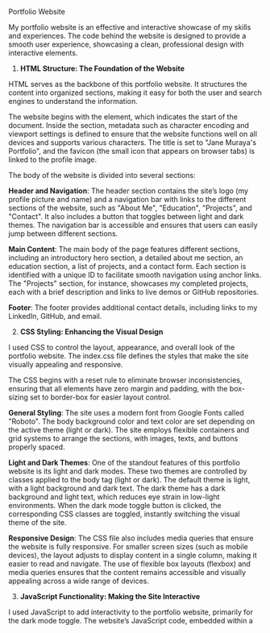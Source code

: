 Portfolio Website

My portfolio website is an effective and interactive showcase of my skills and experiences. The code behind the website is designed to provide a smooth user experience, showcasing a clean, professional design with interactive elements. 



1. **HTML Structure: The Foundation of the Website**

HTML serves as the backbone of this portfolio website. It structures the content into organized sections, making it easy for both the user and search engines to understand the information.

The website begins with the <html> element, which indicates the start of the document. Inside the <head> section, metadata such as character encoding and viewport settings is defined to ensure that the website functions well on all devices and supports various characters. The title is set to "Jane Muraya's Portfolio", and the favicon (the small icon that appears on browser tabs) is linked to the profile image.

The body of the website is divided into several sections:

 **Header and Navigation**: The header section contains the site’s logo (my profile picture and name) and a navigation bar with links to the different sections of the website, such as "About Me", "Education", "Projects", and "Contact". It also includes a button that toggles between light and dark themes. The navigation bar is accessible and ensures that users can easily jump between different sections.

 **Main Content**: The main body of the page features different sections, including an introductory hero section, a detailed about me section, an education section, a list of projects, and a contact form. Each section is identified with a unique ID to facilitate smooth navigation using anchor links. The "Projects" section, for instance, showcases my completed projects, each with a brief description and links to live demos or GitHub repositories.

 **Footer**: The footer provides additional contact details, including links to my LinkedIn, GitHub, and email.



 2. **CSS Styling: Enhancing the Visual Design**

I used CSS to control the layout, appearance, and overall look of the portfolio website. The index.css file defines the styles that make the site visually appealing and responsive. 

The CSS begins with a reset rule to eliminate browser inconsistencies, ensuring that all elements have zero margin and padding, with the box-sizing set to border-box for easier layout control.

**General Styling**: The site uses a modern font from Google Fonts called "Roboto". The body background color and text color are set depending on the active theme (light or dark). The site employs flexible containers and grid systems to arrange the sections, with images, texts, and buttons properly spaced.

**Light and Dark Themes**: One of the standout features of this portfolio website is its light and dark modes. These two themes are controlled by classes applied to the body tag (light or dark). The default theme is light, with a light background and dark text. The dark theme has a dark background and light text, which reduces eye strain in low-light environments. When the dark mode toggle button is clicked, the corresponding CSS classes are toggled, instantly switching the visual theme of the site.

**Responsive Design**: The CSS file also includes media queries that ensure the website is fully responsive. For smaller screen sizes (such as mobile devices), the layout adjusts to display content in a single column, making it easier to read and navigate. The use of flexible box layouts (flexbox) and media queries ensures that the content remains accessible and visually appealing across a wide range of devices.



3. **JavaScript Functionality: Making the Site Interactive**

I used JavaScript to add interactivity to the portfolio website, primarily for the dark mode toggle. The website’s JavaScript code, embedded within a <script> tag, listens for the user’s interaction with the dark mode button and changes the theme accordingly.

When the website is loaded, the JavaScript code waits for the Document Object Model to be fully loaded before executing. The script then checks the current theme and applies the appropriate class (light or dark) to the body element. The dark mode toggle button is given an event listener, so when the user clicks it, the script toggles the body's theme class, switching between light and dark mode.

The function DOMContentLoaded ensures that the script only runs after the HTML is completely loaded, preventing errors. The event listener on the dark mode toggle button waits for a click event, then toggles the theme by switching between dark and light classes on the body element.

This interactivity enhances the user experience by providing an intuitive way to change the theme without refreshing the page.




4. **Form Handling: Enabling Contact via Email**

The contact form, allows users to reach out to me directly. The form, placed in the Contact section, is configured to send submissions to Formspree, a service that handles form submissions and forwards them to my email. This is a simple yet effective way to allow website visitors to get in touch without needing backend infrastructure.

The form collects the user's name, email, subject, and message. When the user submits the form, the data is sent to Formspree, which processes it and forwards the message to my email address. This is a crucial feature for any portfolio website, as it offers potential clients or collaborators a direct way to contact me.




5. **The Cohesive Interaction of Code**

In conclusion, my portifolio website is a great example of how HTML, CSS, and JavaScript work together to create a seamless and functional user experience. The HTML provides the basic structure and content of the site, while the CSS ensures that the site is visually appealing and responsive. JavaScript brings interactivity to the website, allowing users to switch between light and dark modes, creating a dynamic experience.

By combining these technologies, my portfolio website is not only a showcase of my work and skills but also a demonstration of my technical expertise. The clean and modern design, combined with responsive layouts and interactive elements, makes it a compelling portfolio for any web developer.
